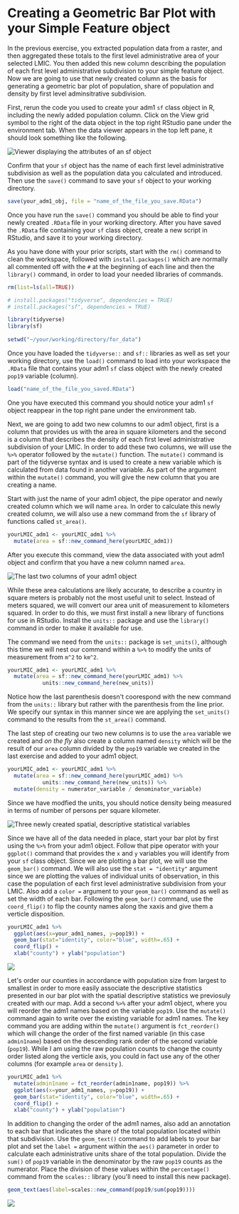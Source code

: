 # Creating a Geometric Bar Plot with your Simple Feature object

In the previous exercise, you extracted population data from a raster, and then aggregated these totals to the first level administrative area of your selected LMIC.  You then added this new column describing the population of each first level administrative subdivision to your simple feature object.  Now we are going to use that newly created column as the basis for generating a geometric bar plot of population, share of population and density by first level adminsitrative subdivision.

First, rerun the code you used to create your adm1 `sf` class object in R, including the newly added population column.  Click on the View grid symbol to the right of the data object in the top right RStudio pane under the environment tab.  When the data viewer appears in the top left pane, it should look something like the following.

![Viewer displaying the attributes of an sf object](../.gitbook/assets/screen-shot-2019-09-22-at-9.19.22-pm.png)

Confirm that your `sf` object has the name of each first level administrative subdivision as well as the population data you calculated and introduced.  Then use the `save()` command to save your `sf` object to your working directory.

```r
save(your_adm1_obj, file = "name_of_the_file_you_save.RData")
```

Once you have run the `save()` command you should be able to find your newly created `.RData` file in your working directory.  After you have saved the `.RData` file containing your  `sf` class object, create a new script in RStudio, and save it to your working directory.

As you have done with your prior scripts, start with the `rm()` command to clean the workspace, followed with `install.packages()` which are normally all commented off with the `#` at the beginning of each line and then the `library()` command, in order to load your needed libraries of commands.

```r
rm(list=ls(all=TRUE))

# install.packages("tidyverse", dependencies = TRUE)
# install.packages("sf", dependencies = TRUE)

library(tidyverse)
library(sf)
 
setwd("~/your/working/directory/for_data")
```

Once you have loaded the `tidyverse::` and `sf::` libraries as well as set your working directory, use the `load()` command to load into your workspace the `.RData` file that contains your adm1 `sf` class object with the newly created `pop19` variable \(column\).

```r
load("name_of_the_file_you_saved.RData")
```

One you have executed this command you should notice your adm1 `sf` object reappear in the top right pane under the environment tab.

Next, we are going to add two new columns to our adm1 object, first is a column that provides us with the area in square kilometers and the second is a column that describes the density of each first level administrative subdivision of your LMIC.  In order to add these two columns, we will use the `%>%` operator followed by the `mutate()` function.  The `mutate()` command is part of the tidyverse syntax and is used to create a new variable which is calculated from data found in another variable.  As part of the argument within the `mutate()` command, you will give the new column that you are creating a name.

Start with just the name of your adm1 object, the pipe operator and newly created column which we will name `area`.  In order to calculate this newly created column, we will also use a new command from the `sf` library of functions called `st_area()`.  

```r
yourLMIC_adm1 <- yourLMIC_adm1 %>%
  mutate(area = sf::new_command_here(yourLMIC_adm1))
```

After you execute this command, view the data associated with yout adm1 object and confirm that you have a new column named `area`. 

![The last two columns of your adm1 object](../.gitbook/assets/screen-shot-2019-09-22-at-10.15.28-pm.png)

While these area calculations are likely accurate, to describe a country in square meters is probably not the most useful unit to select.  Instead of meters squared, we will convert our area unit of measurement to kilometers squared.  In order to do this, we must first install a new library of functions for use in RStudio.  Install the `units::` package and use the `library()` command in order to make it available for use.

The command we need from the `units::` package is `set_units()`, although this time we will nest our command within a `%>%` to modify the units of measurement from `m^2` to `km^2`.

```r
yourLMIC_adm1 <- yourLMIC_adm1 %>%
  mutate(area = sf::new_command_here(yourLMIC_adm1) %>% 
           units::new_command_here(new_units))
```

Notice how the last parenthesis doesn't coorespond with the new command from the `units::` library but rather with the parenthesis from the line prior.  We specify our syntax in this manner since we are applying the `set_units()` command to the results from the `st_area()` command.

The last step of creating our two new columns is to use the `area` variable we created and _on the fly_ also create a column named `density` which will be the result of our `area` column divided by the `pop19` variable we created in the last exercise and added to your adm1 object.

```r
yourLMIC_adm1 <- yourLMIC_adm1 %>%
  mutate(area = sf::new_command_here(yourLMIC_adm1) %>% 
           units::new_command_here(new_units)) %>%
  mutate(density = numerator_variable / denominator_variable)
```

Since we have modfied the units, you should notice density being measured in terms of number of persons per square kilometer.

![Three newly created spatial, descriptive statistical variables](../.gitbook/assets/screen-shot-2019-09-22-at-10.39.17-pm.png)

Since we have all of the data needed in place, start your bar plot by first using the `%>%` from your adm1 object.  Follow that pipe operator with your `ggplot()` command that provides the  `x` and `y` variables you will identify from your `sf` class object.  Since we are plotting a bar plot, we will use the `geom_bar()` command.  We will also use the `stat = "identity"` argument since we are plotting the values of individual units of observation, in this case the population of each first level administrative subdivision from your LMIC.  Also add a `color =`  argument to your `geom_bar()` command as well as set the width of each bar.  Following the `geom_bar()` command, use the `coord_flip()` to flip the county names along the xaxis and give them a verticle disposition.

```r
yourLMIC_adm1 %>%
  ggplot(aes(x=your_adm1_names, y=pop19)) +
  geom_bar(stat="identity", color="blue", width=.65) +
  coord_flip() +
  xlab("county") + ylab("population")
```

![](../.gitbook/assets/rplot03%20%281%29.png)

Let's order our counties in accordance with population size from largest to smallest in order to more easily associate the descriptive statistics presented in our bar plot with the spatial descriptive statistics we previosuly created with our map.  Add a second `%>%` after your adm1 object, where you will reorder the adm1 names based on the variable `pop19`.  Use the `mutate()` command again to write over the existing variable for adm1 names.  The key command you are adding within the `mutate()` argument is `fct_reorder()` which will change the order of the first named variable \(in this case `admin1name`\) based on the descending rank order of the second variable \(`pop19`\).  While I am using the raw population counts to change the county order listed along the verticle axis, you could in fact use any of the other columns \(for example `area` or `density` \).

```r
yourLMIC_adm1 %>%
  mutate(admin1name = fct_reorder(admin1name, pop19)) %>%
  ggplot(aes(x=your_adm1_names, y=pop19)) +
  geom_bar(stat="identity", color="blue", width=.65) +
  coord_flip() +
  xlab("county") + ylab("population")
```

In addition to changing the order of the adm1 names, also add an annotation to each bar that indicates the share of the total population located within that subdivision.  Use the `geom_text()` command to add labels to your bar plot and set the `label =`  argument within the `aes()` parameter in order to calculate each administrative units share of the total population.  Divide the `sum()` of `pop19` variable in the denominator by the raw `pop19`  counts as the numerator.  Place the division of these values within the `percentage()` command from the `scales::` library \(you'll need to install this new package\).

```r
geom_text(aes(label=scales::new_command(pop19/sum(pop19))))
```

![](../.gitbook/assets/rplot%20%283%29.png)








